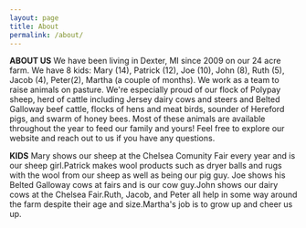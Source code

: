 ```yaml
---
layout: page
title: About
permalink: /about/
---
```


**ABOUT US**
We have been living in Dexter, MI since 2009 on our 24 acre farm. We have 8 kids: Mary (14), Patrick (12), Joe (10), John (8), Ruth (5), Jacob (4), Peter(2), Martha (a couple of  months). We work as a team to raise animals on pasture. We're especially proud of our flock of Polypay sheep, herd of cattle including Jersey dairy cows and steers and Belted Galloway beef cattle, flocks of hens and meat birds, sounder of Hereford pigs, and swarm of honey bees. Most of these animals are available throughout the year to feed our family and yours! Feel free to explore our website and reach out to us if you have any questions.

**KIDS**
Mary shows our sheep at the Chelsea Comunity Fair every year and is our sheep girl.Patrick makes wool products such as dryer balls and rugs with the wool from our sheep as well as being our pig guy. Joe shows his Belted Galloway cows at fairs and is our cow guy.John shows our dairy cows at the Chelsea Fair.Ruth, Jacob, and Peter all help in some way around the farm despite their age and size.Martha's job is to grow up and cheer us up.
